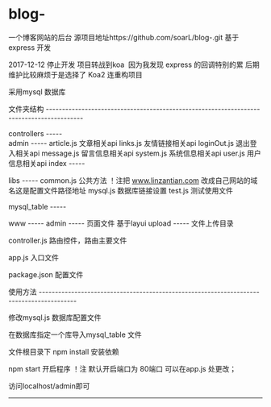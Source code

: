 # blog-
一个博客网站的后台
源项目地址https://github.com/soarL/blog-.git 基于express 开发

2017-12-12
停止开发 项目转战到koa  因为我发现 express 的回调特别的累 后期维护比较麻烦于是选择了 Koa2 连重构项目 

采用mysql 数据库

文件夹结构 -----------------------------------------------------------------------------------------

controllers    -----  
					admin -----
						article.js    文章相关api
						links.js      友情链接相关api
						loginOut.js   退出登入相关api
						message.js    留言信息相关api
						system.js     系统信息相关api
						user.js       用户信息相关api
					index -----

libs           -----
					common.js  		  公共方法 ！注把 www.linzantian.com 改成自己网站的域名这是配置文件路径地址
					mysql.js          数据库链接设置
					test.js           测试使用文件

mysql_table    -----

www            -----
					admin  -----  页面文件 基于layui
					upload -----  文件上传目录

controller.js  路由控件，路由主要文件

app.js         入口文件

package.json   配置文件


使用方法  -----------------------------------------------------------------------------------------

修改mysql.js 数据库配置文件

在数据库指定一个库导入mysql_table 文件

文件根目录下 npm install 安装依赖

npm start 开启程序 ！注 默认开启端口为 80端口 可以在app.js 处更改；

访问localhost/admin即可


---------------------------